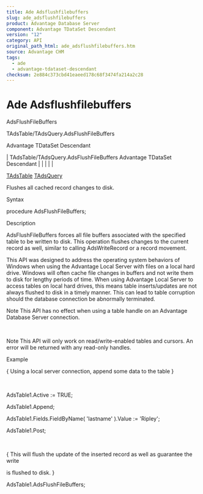 ```yaml
---
title: Ade Adsflushfilebuffers
slug: ade_adsflushfilebuffers
product: Advantage Database Server
component: Advantage TDataSet Descendant
version: "12"
category: API
original_path_html: ade_adsflushfilebuffers.htm
source: Advantage CHM
tags:
  - ade
  - advantage-tdataset-descendant
checksum: 2e884c373cbd41eaeed178c68f3474fa214a2c28
---
```


# Ade Adsflushfilebuffers

AdsFlushFileBuffers

TAdsTable/TAdsQuery.AdsFlushFileBuffers

Advantage TDataSet Descendant

| TAdsTable/TAdsQuery.AdsFlushFileBuffers  Advantage TDataSet Descendant |  |  |  |  |

[TAdsTable](ade_tadstable_7.md) [TAdsQuery](ade_tadsquery.md)

Flushes all cached record changes to disk.

Syntax

procedure AdsFlushFileBuffers;

Description

AdsFlushFileBuffers forces all file buffers associated with the specified table to be written to disk. This operation flushes changes to the current record as well, similar to calling AdsWriteRecord or a record movement.

This API was designed to address the operating system behaviors of Windows when using the Advantage Local Server with files on a local hard drive. Windows will often cache file changes in buffers and not write them to disk for lengthy periods of time. When using Advantage Local Server to access tables on local hard drives, this means table inserts/updates are not always flushed to disk in a timely manner. This can lead to table corruption should the database connection be abnormally terminated.

Note This API has no effect when using a table handle on an Advantage Database Server connection.

 

Note This API will only work on read/write-enabled tables and cursors. An error will be returned with any read-only handles.

Example

{ Using a local server connection, append some data to the table }

 

AdsTable1.Active := TRUE;

AdsTable1.Append;

AdsTable1.Fields.FieldByName( 'lastname' ).Value := 'Ripley';

AdsTable1.Post;

 

{ This will flush the update of the inserted record as well as guarantee the write

is flushed to disk. }

AdsTable1.AdsFlushFileBuffers;

